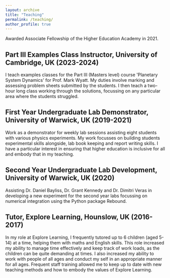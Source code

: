 ```yaml
---
layout: archive
title: "Teaching"
permalink: /teaching/
author_profile: true
---
```


Awarded Associate Fellowship of the Higher Education Academy in 2021.

**Part III Examples Class Instructor**, University of Cambridge, UK (2023-2024)
------
I teach examples classes for the Part III (Masters level) course 'Planetary System Dynamics' for Prof. Mark Wyatt. My duties involve marking and assessing problem sheets submitted by the students. I then teach a two-hour long class working through the solutions, focussing on any particular area where the students struggled.

**First Year Undergraduate Lab Demonstrator**, University of Warwick, UK (2019-2021)
------
Work as a demonstrator for weekly lab sessions assisting eight students with various physics experiments. My work focusses on building students experimental skills alongside, lab book keeping and report writing skills. I have a particular interest in ensuring that higher education is inclusive for all and embody that in my teaching. 

**Second Year Undergraduate Lab Development**, University of Warwick, UK (2020)
------
Assisting Dr. Daniel Bayliss, Dr. Grant Kennedy and Dr. Dimitri Veras in developing a new experiment for the second year labs focussing on numerical integration using the Python package Rebound.  

**Tutor**, Explore Learning, Hounslow, UK (2016-2017)
------
In my role at Explore Learning, I frequently tutored up to 6 children (aged 5-14) at a time, helping them with maths and English skills. This role increased my ability to manage time effectively and keep track of work loads, as the children can be quite demanding at times. I also increased my ability to work with people of all ages and conduct my self in an appropriate manner for all ages. Frequent staff training allowed me to keep up to date with new teaching methods and how to embody the values of Explore Learning.

